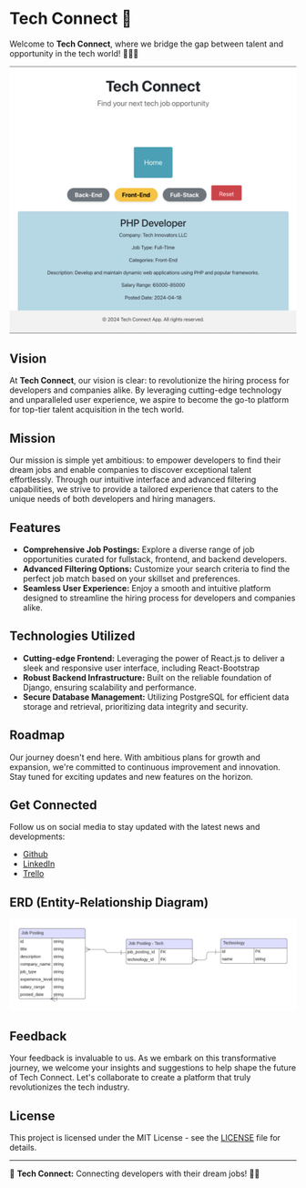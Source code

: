 # Tech Connect 🚀

Welcome to **Tech Connect**, where we bridge the gap between talent and opportunity in the tech world! 👨‍💻🌐

![Tech Connect Logo](techconnect.png)

## Vision

At **Tech Connect**, our vision is clear: to revolutionize the hiring process for developers and companies alike. By leveraging cutting-edge technology and unparalleled user experience, we aspire to become the go-to platform for top-tier talent acquisition in the tech world.

## Mission

Our mission is simple yet ambitious: to empower developers to find their dream jobs and enable companies to discover exceptional talent effortlessly. Through our intuitive interface and advanced filtering capabilities, we strive to provide a tailored experience that caters to the unique needs of both developers and hiring managers.

## Features

- **Comprehensive Job Postings:** Explore a diverse range of job opportunities curated for fullstack, frontend, and backend developers.
- **Advanced Filtering Options:** Customize your search criteria to find the perfect job match based on your skillset and preferences.
- **Seamless User Experience:** Enjoy a smooth and intuitive platform designed to streamline the hiring process for developers and companies alike.

## Technologies Utilized

- **Cutting-edge Frontend:** Leveraging the power of React.js to deliver a sleek and responsive user interface, including React-Bootstrap
- **Robust Backend Infrastructure:** Built on the reliable foundation of Django, ensuring scalability and performance.
- **Secure Database Management:** Utilizing PostgreSQL for efficient data storage and retrieval, prioritizing data integrity and security.

## Roadmap
Our journey doesn't end here. With ambitious plans for growth and expansion, we're committed to continuous improvement and innovation. Stay tuned for exciting updates and new features on the horizon.

## Get Connected

Follow us on social media to stay updated with the latest news and developments:

- [Github](https://github.com/CV2Tre)
- [LinkedIn](http://www.linkedin.com/in/clora-vernon)
- [Trello](https://trello.com/b/z2GDOT0x/tech-connect-app)

## ERD (Entity-Relationship Diagram)

![ERD](requirements/tc_erd.png)

## Feedback

Your feedback is invaluable to us. As we embark on this transformative journey, we welcome your insights and suggestions to help shape the future of Tech Connect. Let's collaborate to create a platform that truly revolutionizes the tech industry.

## License

This project is licensed under the MIT License - see the [LICENSE](LICENSE) file for details.

---

🌟 **Tech Connect:** Connecting developers with their dream jobs! 🚀✨
